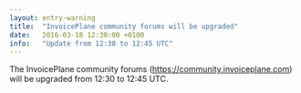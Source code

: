 ```yaml
---
layout: entry-warning
title:  "InvoicePlane community forums will be upgraded"
date:   2016-03-18 12:30:00 +0100
info:   "Update from 12:30 to 12:45 UTC"
---
```

The InvoicePlane community forums (https://community.invoiceplane.com) will be upgraded from 12:30 to 12:45 UTC.